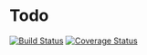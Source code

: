 # Todo

[![Build Status](https://travis-ci.org/oliver-schoendorn/local-captcha.svg?branch=master)](https://travis-ci.org/oliver-schoendorn/local-captcha)
[![Coverage Status](https://coveralls.io/repos/github/oliver-schoendorn/local-captcha/badge.svg?branch=master)](https://coveralls.io/github/oliver-schoendorn/local-captcha?branch=master)
